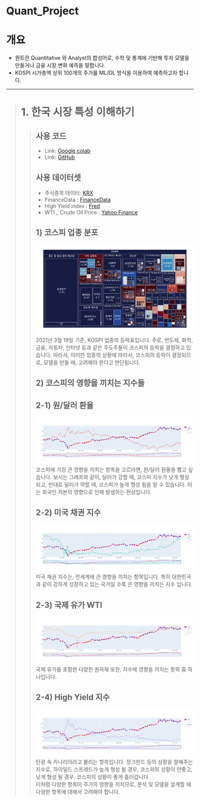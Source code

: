 # Quant_Project

# 개요
 - 퀀트란 Quantitative 와 Analyst의 합성어로, 수학 및 통계에 기반해 투자 모델을 만들거나 금융 시장 변화 예측을 말합니다.
 - KOSPI 시가총액 상위 100개의 주가를 ML/DL 방식을 이용하여 예측하고자 합니다.
---
> # 1. 한국 시장 특성 이해하기
> > ## 사용 코드 
> > * Link: [Google colab](https://colab.research.google.com/drive/1Gw9PhsBfbKKa3j3-4I4woP3iLPXT09Zx#scrollTo=18OZP0qU0iQy)
> > * Link: [GitHub](https://github.com/wjdqlsdlsp/Quant_Project-Solo--/blob/main/Kospi_Analysis.ipynb)
> > ## 사용 데이터셋
> > * 주식종목 데이터: [KRX](http://data.krx.co.kr/contents/MDC/MDI/mdiLoader/index.cmd?menuId=MDC0201020101)
> > * FinanceData : [FinanceData](https://github.com/FinanceData/FinanceDataReader)
> > * High Yield index : [Fred](https://fred.stlouisfed.org/series/BAMLH0A0HYM2EY)<br>
> > * WTI _ Crude Oil Price : [Yahoo Finance](https://finance.yahoo.com/quote/CL=F?p=CL=F&.tsrc=fin-srch)<br>
> > ## 1) 코스피 업종 분포
> > ![Alt text](img/1_treemap.png)
> > 2021년 3월 19일 기준, KOSPI 업종의 등락표입니다. 주로, 반도체, 화학, 금융, 자동차, 인터넷 등과 같은 주도주들이 코스피의 등락을 결정하고 있습니다. 따라서, 이러한 업종의 상황에 따라서, 코스피의 등락이 결정되므로, 모델을 만들 때, 고려해야 한다고 판단됩니다.
> > ## 2) 코스피의 영향을 끼치는 지수들
> > ## 2-1) 원/달러 환율
> > ![Alt text](img/1_usdkrw.png)
> > 코스피에 가장 큰 영향을 끼치는 항목을 고르라면, 원/달러 환율을 뽑고 싶습니다. 보시는 그래프와 같이, 달러가 강할 때, 코스피 지수가 낮게 형성되고, 반대로 달러가 약할 때, 코스피가 높게 형성 됨을 알 수 있습니다. 이는 외국인 자본의 영향으로 인해 발생하는 현상입니다.
> > ## 2-2) 미국 채권 지수
> > ![Alt text](img/1_usdtnx.png)
> > 미국 채권 지수는, 전세계에 큰 영향을 끼치는 항목입니다. 특히 대한민국과 같이 강하게 성장하고 있는 국가일 수록 큰 영향을 끼치는 지수 입니다.
> > ## 2-3) 국제 유가 WTI
> > ![Alt text](img/1_wti.png)
> > 국제 유가를 포함한 다양한 원자재 또한, 지수에 영향을 끼치는 항목 중 하나입니다.
> > ## 2-4) High Yield 지수
> > ![Alt text](img/1_highyield.png)
> > 탄광 속 카나리아라고 불리는 항목입니다. 정크펀드 등의 상황을 말해주는 지수로, 하이일드 스프레드가 높게 형성 될 경우, 코스피의 상황이 안좋고, 낮게 형성 될 경우, 코스피의 상황이 좋게 흘러갑니다.
> > <br> 이처럼 다양한 항목이 주가의 영향을 끼치므로, 분석 및 모델을 설계할 때 다양한 항목에 대해서 고려해야 합니다.
